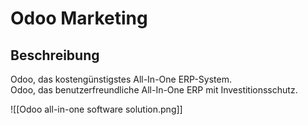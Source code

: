 # Odoo Marketing
## Beschreibung
Odoo, das kostengünstigstes All-In-One ERP-System.  
Odoo, das benutzerfreundliche All-In-One ERP mit Investitionsschutz.

![[Odoo all-in-one software solution.png]]